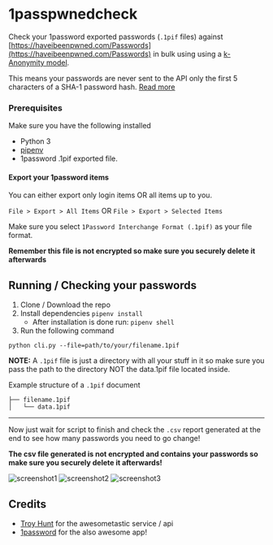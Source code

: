 # 1passpwnedcheck

Check your 1password exported passwords (`.1pif` files) against [https://haveibeenpwned.com/Passwords](https://haveibeenpwned.com/Passwords) in bulk using using a [k-Anonymity model](https://haveibeenpwned.com/API/v2#SearchingPwnedPasswordsByRange). 

This means your passwords are never sent to the API only the first 5 characters of a SHA-1 password hash. [Read more](https://haveibeenpwned.com/API/v2#SearchingPwnedPasswordsByRange)

### Prerequisites
Make sure you have the following installed

- Python 3
- [pipenv](https://docs.pipenv.org/)
- 1password .1pif exported file.

#### Export your 1password items
You can either export only login items OR all items up to you.

```File > Export > All Items``` OR ```File > Export > Selected Items```

Make sure you select `1Password Interchange Format (.1pif)` as your file format.

**Remember this file is not encrypted so make sure you securely delete it afterwards**


## Running / Checking your passwords

1. Clone / Download the repo
2. Install dependencies `pipenv install`
    - After installation is done run: `pipenv shell`
3. Run the following command

```
python cli.py --file=path/to/your/filename.1pif
```

**NOTE:** 
A `.1pif` file  is just a directory with all your stuff in it so make sure you pass the path to the directory NOT the data.1pif file located inside.

Example structure of a `.1pif` document

```
├── filename.1pif
│   └── data.1pif
```

---

Now just wait for script to finish and check the `.csv` report generated  at the end to see how many passwords you need to go change!

**The csv file generated is not encrypted and contains your passwords so make sure you securely delete it afterwards!**


![screenshot1](screenshot1.png)
![screenshot2](screenshot2.png)
![screenshot3](screenshot3.png)

## Credits
- [Troy Hunt](https://twitter.com/troyhunt) for the awesometastic service / api
- [1password](https://twitter.com/1password) for the also awesome app!